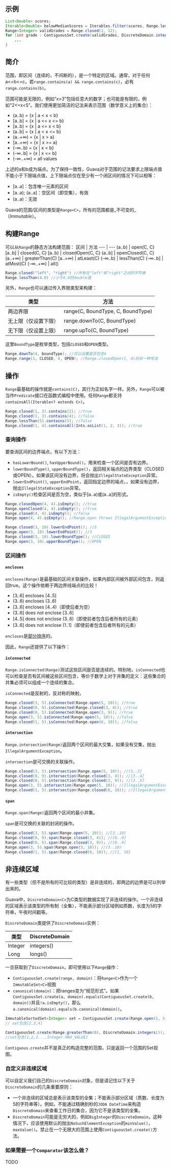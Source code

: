 ## 示例
```java
List<Double> scores;
Iterable<Double> belowMedianScores = Iterables.filter(scores, Range.lessThan(median));
Range<Integer> validGrades = Range.closed(1, 12);
for (int grade : ContiguousSet.create(validGrades, DiscreteDomain.integers()) {
	...
}
```

## 简介
范围，即区间（连续的，不间断的），是一个特定的区域。通常，对于任何a<=b<=c，若`range.contains(a) && range.contains(c)`，必有`range.contains(b)`。

范围可能是无限的，例如“x>3”包括任意大的数字；也可能是有限的，例如“2<=x<5”。我们使用更加简洁的记法来表示范围（数学意义上的集合）：

- (a..b) = {x | a < x < b}
- [a..b] = {x | a <= x <= b}
- [a..b) = {x | a <= x < b}
- (a..b] = {x | a < x <= b}
- (a..+∞) = {x | x > a}
- [a..+∞) = {x | x >= a}
- (-∞..b) = {x | x < b}
- (-∞..b] = {x | x <= b}
- (-∞..+∞) = all values

上述的a和b成为端点。为了保持一致性，Guava对于范围的记法要求上限端点值不能小于下限端点值，上下限端点仅在至少有一个闭区间的情况下可以相等：

- [a..a]：包含唯一元素的区间
- [a..a); (a..a]：空区间（即空集），有效
- (a..a)：无效

Guava的范围/区间的类型是`Range<C>`，所有的范围都是_不可变的_（_Immutable_）。

## 构建Range
可以从`Range`的静态方法构建范围：
区间 | 方法
--- | ---
(a..b) | open(C, C)
[a..b] | closed(C, C)
[a..b) | closedOpen(C, C)
(a..b] | openClosed(C, C)
(a..+∞) | greaterThan(C)
[a..+∞) | atLeast(C)
(-∞..b) | lessThan(C)
(-∞..b] | atMost(C)
(-∞..+∞) | all()

```java
Range.closed("left", "right") //所有在"left"和"right"之间的字符串
Range.lessThan(4.0) //小于4.0的double值
```

另外，`Range`也可以通过传入界限类型来构建：

类型 | 方法
--- | ---
两边界限 | range(C, BoundType, C, BoundType)
无上限（仅设置下限） | range.downTo(C, BoundType)
无下限（仅设置上限） | range.upTo(C, BoundType)

这里`BoundType`是枚举类型，包括`CLOSED`和`OPEN`类型。

```java
Range.downTo(4, boundType); //可以设置是否包含4
Range.range(1, CLOSED, 4, OPEN); //Range.closedOpen(1, 4)的另一种写法
```

## 操作
`Range`最基础的操作就是`contains(C)`，其行为正如名字一样。另外，`Range`可以被当作`Predicate`接口在函数式编程中使用。任何`Range`都支持`containsAll(Iterable<? extends C>)`。

```java
Range.closed(1, 3).contains(2); //true
Range.closed(1, 3).contains(4); //false
Range.lessThan(5).contains(5); //false
Range.closed(1, 4).containsAll(Ints.asList(1, 2, 3)); //true
```

### 查询操作
要查询区间的边界端点，有以下方法：

- `hasLowerBound()`, `hasUpperBound()`，用来检查一个区间是否有边界。
- `lowerBoundType()`, `upperBoundType()`，返回相关端点的边界类型（CLOSED或OPEN）。如果该区间没有边界，将会抛出`IllegalStateException`异常。
- `lowerEndPoint()`, `upperEndPoint`，返回指定边界的端点，，如果没有边界，抛出`IllegalStateException`异常。
- `isEmpty()`检查区间是否为空，类似于[a..a)或(a..a]的形式。

```java
Range.closedOpen(4, 4).isEmpty(); //true
Range.openClosed(4, 4).isEmpty(); //true
Range.closed(4, 4).isEmpty(); //false
Range.open(4, 4).isEmpty(); //Range.open throws IllegalArgumentException

Range.closed(3, 10).lowerEndPoint(); //3
Range.open(3, 10).lowerEndPoint(); //3
Range.closed(3, 10).lowerBoundType(); //CLOSED
Range.open(3, 10).upperBoundType(); //OPEN
```

### 区间操作
#### `encloses`
`encloses(Range)`是最基础的区间关联操作，如果内部区间被外部区间包含，则返回true。这个操作依赖于两边界线端点的比较！

- [3..6] encloses [4..5]
- (3..6) encloses (3..6)
- [3..6] encloses [4..4)（即使后者为空）
- (3..6] does not enclose [3..6]
- [4..5] does not enclose (3..6)（即使前者包含后者所有的元素）
- [3..6] does not enclose (1..1]（即使前者包含后者所有的元素）

`encloses`是[部分排序](https://code.google.com/p/guava-libraries/wiki/GuavaTermsExplained#partial_ordering)的。

因此，`Range`还提供了以下操作：

#### `isConnected`
`Range.isConnected(Range)`测试这些区间是否是连续的。特别地，`isConnected`也可以检查是否有区间被这些区间包含，等价于数学上对于并集的定义：这些集合的并集必须可以组成一个连续的集合。

`isConnected`是反射的，反对称的映射。

```java
Range.closed(3, 5).isConnected(Range.open(5, 10)); //true
Range.closed(0, 9).isConnected(Range.closed(3, 4)); //true
Range.closed(0, 5).isConnected(Range.open(3, 9)); //true
Range.open(3, 5).isConnected(Range.open(5, 10)); //false
Range.closed(1, 5).isConnected(Range.open(6, 10)); //false
```

#### `intersection`
`Range.intersection(Range)`返回两个区间的最大交集，如果没有交集，抛出`IllegalArgumentException`。

`intersection`是可交换的关联操作。

```java
Range.closed(3, 5).intersection(Range.open(5, 10)); //(5..5]
Range.closed(0, 9).intersection(Range.closed(3, 4)); //[3..4]
Range.closed(0, 5).intersection(Range.closed(3, 9)); //[3..5]
Range.open(3, 5).intersection(Range.open(5, 10)); //IllegalArgumentException
Range.closed(1, 5).intersection(Range.closed(6, 10)); //IllegalArgumentException
```

#### `span`
`Range.span(Range)`返回两个区间的最小并集。

`span`是可交换的关联的封闭的操作。
```java
Range.closed(3, 5).span(Range.open(5, 10)); //[3..10)
Range.closed(0, 9).span(Range.closed(3, 4)); //[0..9]
Range.closed(0, 5).span(Range.closed(3, 9)); //[0..9]
Range.open(3, 5).span(Range.open(5, 10)); //(3..10)
Range.closed(1, 5).span(Range.closed(6, 10)); //[1, 10]
```

## 非连续区域
有一些类型（但不是所有的可比较的类型）是非连续的，即两边的边界是可以列举出来的。

Guava中，`DiscreteDomain<C>`为C类型的数据实现了非连续的操作。一个非连续的区域表示该类型的所有制（全集），不能表示部分区域例如质数，长度为5的字符串，午夜时间戳等。

`DiscreteDomain`类提供了`DiscreteDomain`实例：

类型 | DiscreteDomain
--- | ---
Integer | integers()
Long | longs()

一旦获取到了`DiscreteDomain`，即可使用以下`Range`操作：

- `ContiguousSet.create(range, domain)`：将`Range<C>`作为一个`ImmutableSet<C>`视图
- `canonical(domain)`：把ranges变为“规范形式”。如果`ContiguousSet.create(a, domain).equals(ContiguousSet.create(b, domain))`并且`!a.isEmpty()`，那么`a.canonical(domain).equals(b.canonical(domain))`。

```java
ImmutableSortedSet<Integer> set = ContiguousSet.create(Range.open(1, 5), DiscreteDomain.integers());
// set包含[2,3,4]

ContiguousSet.create(Range.greaterThan(0), DiscreteDomain.integers());
//set包含[1,2,3...,Integer.MAX_VALUE]
```

`Contiguous.create`并不是真正的构造完整的范围，只是返回一个范围的Set视图。

### 自定义非连续区域
可以自定义我们自己的`DiscreteDomain`对象，但是请记住以下关于`DiscreteDomain`的几条重要原则：

- 一个非连续的区域总是表示该类型的全集；不能表示部分区域（质数、长度为5的字符串等）。例如，不能通过精确到秒的`JODA DateTime`来构造`DiscreteDomain`来查看工作日的集合，因为它不是该类型的全集。
- `DiscreteDomain`可能是无穷大的，例如`BigInteger`的`DiscreteDomain`，这种情况下，应该使用默认的抛出`NoSuchElementException`的`minValue()`，`maxValue()`。禁止在一个无限大的范围上使用`ContiguousSet.create()`方法。

### 如果需要一个`Comparator`该怎么做？
TODO
